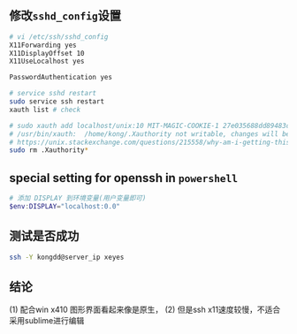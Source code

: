 ## 修改`sshd_config`设置

```bash
# vi /etc/ssh/sshd_config
X11Forwarding yes
X11DisplayOffset 10
X11UseLocalhost yes

PasswordAuthentication yes

# service sshd restart
sudo service ssh restart
xauth list # check 

# sudo xauth add localhost/unix:10 MIT-MAGIC-COOKIE-1 27e035688dd89483c6fe48b2470172f5
# /usr/bin/xauth:  /home/kong/.Xauthority not writable, changes will be ignored
# https://unix.stackexchange.com/questions/215558/why-am-i-getting-this-message-from-xauth-timeout-in-locking-authority-file-ho
sudo rm .Xauthority*
```

## special setting for openssh in `powershell`
```powershell
# 添加 DISPLAY 到环境变量(用户变量即可)
$env:DISPLAY="localhost:0.0"
```

## 测试是否成功
```bash
ssh -Y kongdd@server_ip xeyes
```

## 结论
(1) 配合win x410 图形界面看起来像是原生，
(2) 但是ssh x11速度较慢，不适合采用sublime进行编辑

